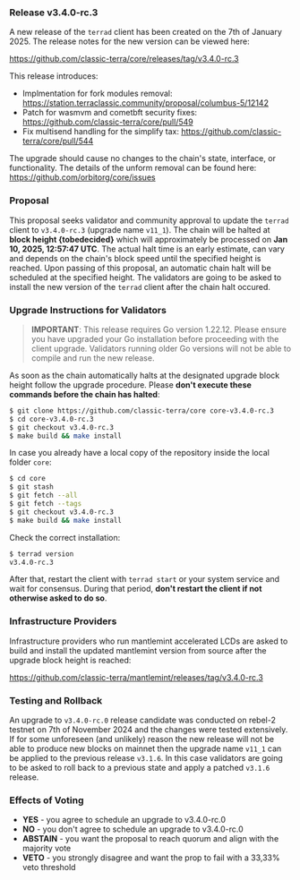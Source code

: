 ### Release v3.4.0-rc.3

A new release of the `terrad` client has been created on the 7th of January 2025. The release notes for the new version can be viewed here:

https://github.com/classic-terra/core/releases/tag/v3.4.0-rc.3

This release introduces:
- Implmentation for fork modules removal: https://station.terraclassic.community/proposal/columbus-5/12142
- Patch for wasmvm and cometbft security fixes: https://github.com/classic-terra/core/pull/549
- Fix multisend handling for the simplify tax: https://github.com/classic-terra/core/pull/544
 
The upgrade should cause no changes to the chain's state, interface, or functionality. The details of the unform removal can be found here: https://github.com/orbitorg/core/issues

### Proposal

This proposal seeks validator and community approval to update the `terrad` client to `v3.4.0-rc.3` (upgrade name `v11_1`). The chain will be halted at **block height {tobedecided}**  which will approximately be processed on **Jan 10, 2025, 12:57:47 UTC**. The actual halt time is an early estimate, can vary and depends on the chain's block speed until the specified height is reached. Upon passing of this proposal, an automatic chain halt will be scheduled at the specified height. The validators are going to be asked to install the new version of the `terrad` client after the chain halt occured.

### Upgrade Instructions for Validators

> **IMPORTANT**: This release requires Go version 1.22.12. Please ensure you have upgraded your Go installation before proceeding with the client upgrade. Validators running older Go versions will not be able to compile and run the new release.

As soon as the chain automatically halts at the designated upgrade block height follow the upgrade procedure. Please **don't execute these commands before the chain has halted**:

```bash
$ git clone https://github.com/classic-terra/core core-v3.4.0-rc.3
$ cd core-v3.4.0-rc.3
$ git checkout v3.4.0-rc.3
$ make build && make install 
```

In case you already have a local copy of the repository inside the local folder `core`:

```bash
$ cd core
$ git stash
$ git fetch --all
$ git fetch --tags
$ git checkout v3.4.0-rc.3
$ make build && make install
```

Check the correct installation:

```bash
$ terrad version
v3.4.0-rc.3
```

After that, restart the client with `terrad start` or your system service and wait for consensus. During that period, **don't restart the client if not otherwise asked to do so**.

### Infrastructure Providers

Infrastructure providers who run mantlemint accelerated LCDs are asked to build and install the updated mantlemint version from source after the upgrade block height is reached:

https://github.com/classic-terra/mantlemint/releases/tag/v3.4.0-rc.3

### Testing and Rollback

An upgrade to `v3.4.0-rc.0` release candidate was conducted on rebel-2 testnet on 7th of November 2024 and the changes were tested extensively. If for some unforeseen (and unlikely) reason the new release will not be able to produce new blocks on mainnet then the upgrade name `v11_1` can be applied to the previous release `v3.1.6`. In this case validators are going to be asked to roll back to a previous state and apply a patched `v3.1.6` release.

### Effects of Voting

- **YES** - you agree to schedule an upgrade to v3.4.0-rc.0
- **NO** - you don't agree to schedule an upgrade to v3.4.0-rc.0
- **ABSTAIN** - you want the proposal to reach quorum and align with the majority vote
- **VETO** - you strongly disagree and want the prop to fail with a 33,33% veto threshold
